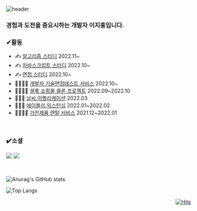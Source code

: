 

  
  ![header](https://capsule-render.vercel.app/api?type=wave&color=auto&height=300&section=header&text=LeeJiHong&fontSize=90)
  
 ### 경험과 도전을 중요시하는 개발자 이지홍입니다.
  
 ### ✔활동
 <ul>
  <li>✍️ <a href="https://github.com/AlgorismTest/coding-test-study">알고리즘 스터디</a> 2022.11~</li>
    <li>✍️ <a href="https://github.com/fe-book-study/modern-javascript-deep-dive">자바스크립트 스터디</a> 2022.10~</li>
  <li>✍️ <a href="https://github.com/interview-study-front/frontend-interview-question">면접 스터디</a> 2022.10~</li>
  <li>👨‍👨‍👧‍👧 <a href="https://github.com/LeeJongbokz/interviewPrep">개발자 기술면접테스트 서비스</a> 2022.10~</li>
  <li>👨‍👨‍👧‍👧 <a href="https://github.com/seo-kyeong-u/cellook-front">셀룩 쇼핑몰 클론 프로젝트</a> 2022.09~2022.10</li>
  <li>👩🏻‍💻 <a href="https://github.com/lee-ji-hong/weather-application">날씨 어플리케이션</a> 2022.03</li>
  <li>👩🏻‍💻 <a href="https://github.com/lee-ji-hong/frontend-mission">에이블리 익스턴십</a> 2022.01~2022.02</li>
  <li>👨‍👨‍👧‍👧 <a href="https://github.com/lee-ji-hong/homin_team">가전제품 렌탈 서비스</a> 2021.12~2022.01</li>
</ul>
  
<br>
  
### ✔️소셜
  <a href="mailto:zhffktkdlekghjsxk@gmail.com"><img src="https://img.shields.io/badge/Email-EA4335?style=for-the-badge-square&logo=Gmail&logoColor=white"/></a>
  <a href="https://coding-ocean.tistory.com/"><img src="https://img.shields.io/badge/Blog-20C997?style=for-the-badge-square&logo=Blog&logoColor=white"/></a>
  
 
<br>
  
<div >
  
  ![Anurag's GitHub stats](https://github-readme-stats.vercel.app/api?username=lee-ji-hong&show_icons=true&theme=dark)

  ![Top Langs](https://github-readme-stats.vercel.app/api/top-langs/?username=lee-ji-hong&layout=compact&theme=dark)

</div>

<div align="right">
    
  [![Hits](https://hits.seeyoufarm.com/api/count/incr/badge.svg?url=https%3A%2F%2Fgithub.com%2Flee-gi-hong%2Fhit-counter&count_bg=%23A8D982&title_bg=%232B7241&icon=&icon_color=%23E7E7E7&title=hits&edge_flat=false)](https://hits.seeyoufarm.com)
  
</div> 
  


  








